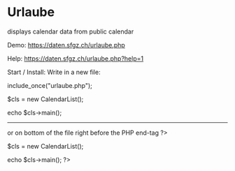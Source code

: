 # Urlaube
displays calendar data from public calendar

Demo:
https://daten.sfgz.ch/urlaube.php

Help: 
https://daten.sfgz.ch/urlaube.php?help=1

Start / Install:
Write in a new file:

include_once("urlaube.php"); 

$cls = new CalendarList();

echo $cls->main();

---

or on bottom of the file right before the PHP end-tag ?>

$cls = new CalendarList();

echo $cls->main();
?>
